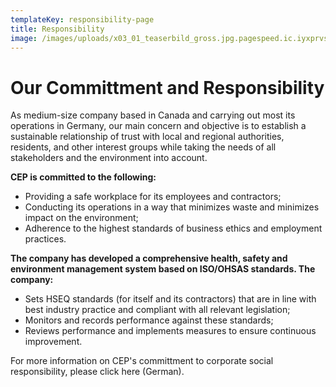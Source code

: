 ```yaml
---
templateKey: responsibility-page
title: Responsibility
image: /images/uploads/x03_01_teaserbild_gross.jpg.pagespeed.ic.iyxprvscnk.jpg
---
```

# Our Committment and Responsibility

As medium-size company based in Canada and carrying out most its operations in Germany, our main concern and objective is to establish a sustainable relationship of trust with local and regional authorities, residents, and other interest groups while taking the needs of all stakeholders and the environment into account. 

**CEP is committed to the following:**

  * Providing a safe workplace for its employees and contractors;
  * Conducting its operations in a way that minimizes waste and minimizes impact on the environment;
  * Adherence to the highest standards of business ethics and employment practices.

**The company has developed a comprehensive health, safety and environment management system based on ISO/OHSAS standards. The company:**

  * Sets HSEQ standards (for itself and its contractors) that are in line with best industry    practice and compliant with all relevant legislation;
  * Monitors and records performance against these standards;
  * Reviews performance and implements measures to ensure continuous improvement.

  For more information on CEP's committment to corporate social responsibility, please click here (German). 